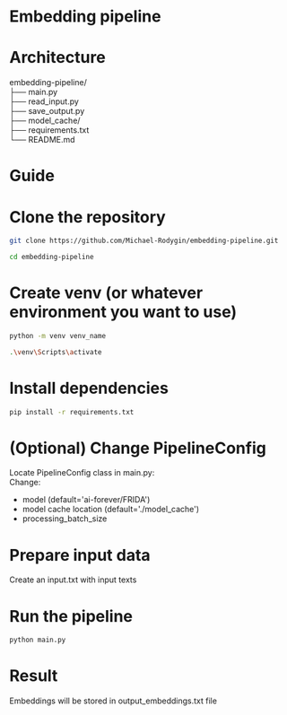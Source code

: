 # Embedding pipeline

# Architecture
embedding-pipeline/<br>
├── main.py                     <br>
├── read_input.py               <br> 
├── save_output.py              <br>
├── model_cache/                <br>
├── requirements.txt            <br>
└── README.md                 

# Guide

# Clone the repository
```bash
git clone https://github.com/Michael-Rodygin/embedding-pipeline.git
```
```bash
cd embedding-pipeline
```

# Create venv (or whatever environment you want to use)<br>
```bash
python -m venv venv_name
```
```bash
.\venv\Scripts\activate
```

# Install dependencies
```bash
pip install -r requirements.txt
```

# (Optional) Change PipelineConfig
Locate PipelineConfig class in main.py:<br>
Change:<br>
- model (default='ai-forever/FRIDA')<br>
- model cache location (default='./model_cache')<br>
- processing_batch_size <br>

# Prepare input data 
Create an input.txt with input texts

# Run the pipeline
```bash
python main.py
```

# Result
Embeddings will be stored in output_embeddings.txt file
